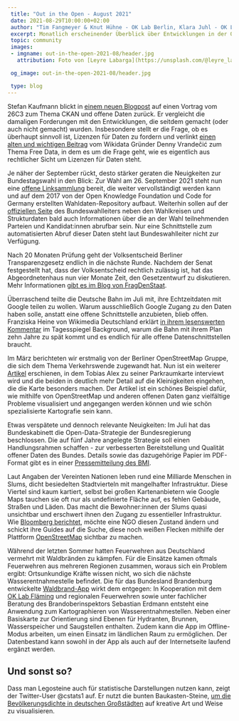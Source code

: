 ```yaml
---
 title: "Out in the Open - August 2021"
 date: 2021-08-29T10:00:00+02:00
 author: "Tim Fangmeyer & Knut Hühne - OK Lab Berlin, Klara Juhl - OK Lab Osnabrück"
 excerpt: Monatlich erscheinender Überblick über Entwicklungen in der Open Data and Civic Tech Szene
 topic: community
 images:
 - imgname: out-in-the-open-2021-08/header.jpg
   attribution: Foto von [Leyre Labarga](https://unsplash.com/@leyre_labarga) auf [Unsplash](https://unsplash.com/photos/lfyP9zTgUp0)

 og_image: out-in-the-open-2021-08/header.jpg

 type: blog
---
```

Stefan Kaufmann blickt in [einem neuen
Blogpost](https://stefan.bloggt.es/2021/08/wie-apt-get-fuer-daten-knapp-12-jahre-spaeter/) auf einen
Vortrag vom 26C3 zum Thema CKAN und offene Daten zurück. Er vergleicht die damaligen Forderungen mit
den Entwicklungen, die seitdem gemacht (oder auch nicht gemacht) wurden. Insbesondere stellt er die
Frage, ob es überhaupt sinnvoll ist, Lizenzen für Daten zu fordern und verlinkt [einen alten und
wichtigen Beitrag](http://simia.net/wiki/Free_data) vom Wikidata Gründer Denny Vrandečić zum Thema
Free Data, in dem es um die Frage geht, wie es eigentlich aus rechtlicher Sicht um Lizenzen für
Daten steht.

Je näher der September rückt, desto stärker geraten die Neuigkeiten zur Bundestagswahl in den Blick:
Zur Wahl am 26. September 2021 steht nun eine [offene
Linksammlung](https://hackmd.okfn.de/bundestagswahl_2021_linksammlung) bereit, die weiter
vervollständigt werden kann und auf dem 2017 von der Open Knowledge Foundation und Code for Germany
erstellten Wahldaten-Repository aufbaut. Weiterhin sollen auf der [offiziellen
Seite](https://www.bundeswahlleiter.de/) des Bundeswahlleiters neben den Wahlkreisen und
Strukturdaten bald auch Informationen über die an der Wahl teilnehmenden Parteien und Kandidat:innen
abrufbar sein. Nur eine Schnittstelle zum automatisierten Abruf dieser Daten steht laut
Bundeswahlleiter nicht zur Verfügung.

Nach 20 Monaten Prüfung geht der Volksentscheid Berliner Transparenzgesetz endlich in die nächste
Runde. Nachdem der Senat festgestellt hat, dass der Volksentscheid rechtlich zulässig ist, hat das
Abgeordnetenhaus nun vier Monate Zeit, den Gesetzentwurf zu diskutieren. Mehr Informationen [gibt es
im Blog von
FragDenStaat](https://fragdenstaat.de/blog/2021/08/17/volksentscheid-transparenz-ist-zulassig-initiative-kritisiert-die-20-monatige-zulassigkeitsprufung-ihres-gesetzesentwurfs/).

Überraschend teilte die Deutsche Bahn im Juli mit, ihre Echtzeitdaten mit Google teilen zu wollen.
Warum ausschließlich Google Zugang zu den Daten haben solle, anstatt eine offene Schnittstelle
anzubieten, blieb offen. Franziska Heine von Wikimedia Deutschland erklärt [in ihrem lesenswerten
Kommentar](https://background.tagesspiegel.de/digitalisierung/mit-google-aufs-digitale-abstellgleis)
im Tagesspiegel Background, warum die Bahn mit ihrem Plan zehn Jahre zu spät kommt und es endlich
für alle offene Datenschnittstellen braucht.

Im März berichteten wir erstmalig von der Berliner OpenStreetMap Gruppe, die sich dem Thema 
Verkehrswende zugewandt hat. Nun ist ein weiterer
[Artikel](https://supaplexosm.github.io/strassenraumkarte-neukoelln/posts/2021-07-18-strassenraumkarte)
erschienen, in dem Tobias Alex zu seiner Parkraumkarte interviewt wird und die beiden in deutlich
mehr Detail auf die Kleinigkeiten eingehen, die die Karte besonders machen. Der Artikel ist ein
schönes Beispiel dafür, wie mithilfe von OpenStreetMap und anderen offenen Daten ganz vielfältige
Probleme visualisiert und angegangen werden können und wie schön spezialisierte Kartografie sein
kann.

Etwas verspätete und dennoch relevante Neuigkeiten: Im Juli hat das Bundeskabinett die
Open-Data-Strategie der Bundesregierung beschlossen. Die auf fünf Jahre angelegte Strategie soll
einen Handlungsrahmen schaffen - zur verbesserten Bereitstellung und Qualität offener Daten des
Bundes. Details sowie das dazugehörige Papier im PDF-Format gibt es in einer [Pressemitteilung des
BMI](https://www.bmi.bund.de/SharedDocs/pressemitteilungen/DE/2021/07/open-data-strategie-der-bundesregierung.html).

Laut Angaben der Vereinten Nationen leben rund eine Milliarde Menschen in Slums, dicht besiedelten
Stadtvierteln mit mangelhafter Infrastruktur. Diese Viertel sind kaum kartiert, selbst bei großen
Kartenanbietern wie Google Maps tauchen sie oft nur als undefinierte Fläche auf, es fehlen Gebäude,
Straßen und Läden. Das macht die Bewohner:innen der Slums quasi unsichtbar und erschwert ihnen den
Zugang zu essentieller Infrastruktur. Wie [Bloomberg
berichtet](https://webcache.googleusercontent.com/search?q=cache:Xus5be8apMwJ:https://www.bloomberg.com/news/articles/2021-07-26/how-the-world-s-slums-can-get-back-on-the-map+&cd=1&hl=en&ct=clnk&gl=de),
möchte eine NGO diesen Zustand ändern und schickt ihre Guides auf die Suche, diese noch weißen
Flecken mithilfe der Plattform [OpenStreetMap](https://www.openstreetmap.org/#map=6/51.330/10.453)
sichtbar zu machen.

Während der letzten Sommer hatten Feuerwehren aus Deutschland vermehrt mit Waldbränden zu kämpfen.
Für die Einsätze kamen oftmals Feuerwehren aus mehreren Regionen zusammen, woraus sich ein Problem
ergibt: Ortsunkundige Kräfte wissen nicht, wo sich die nächste Wasserentnahmestelle befindet. Die
für das Bundesland Brandenburg entwickelte [Waldbrand-App](https://waldbrand-app.de/) wirkt dem
entgegen: In Kooperation mit dem [OK Lab Fläming](https://codefor.de/flaeming/) und regionalen
Feuerwehren sowie unter fachlicher Beratung des Brandoberinspektors Sebastian Erdmann entsteht eine
Anwendung zum Kartographieren von Wasserentnahmestellen. Neben einer Basiskarte zur Orientierung
sind Ebenen für Hydranten, Brunnen, Wasserspeicher und Saugstellen enthalten. Zudem kann die App im
Offline-Modus arbeiten, um einen Einsatz im ländlichen Raum zu ermöglichen. Der Datenbestand kann
sowohl in der App als auch auf der Internetseite laufend ergänzt werden.

## Und sonst so?

Dass man Legosteine auch für statistische Darstellungen nutzen kann, zeigt der Twitter-User @cstats1
auf. Er nutzt die bunten Baukasten-Steine, [um die Bevölkerungsdichte in deutschen
Großstädten](https://twitter.com/cstats1/status/1426354867648540672) auf kreative Art und Weise zu
visualisieren.

